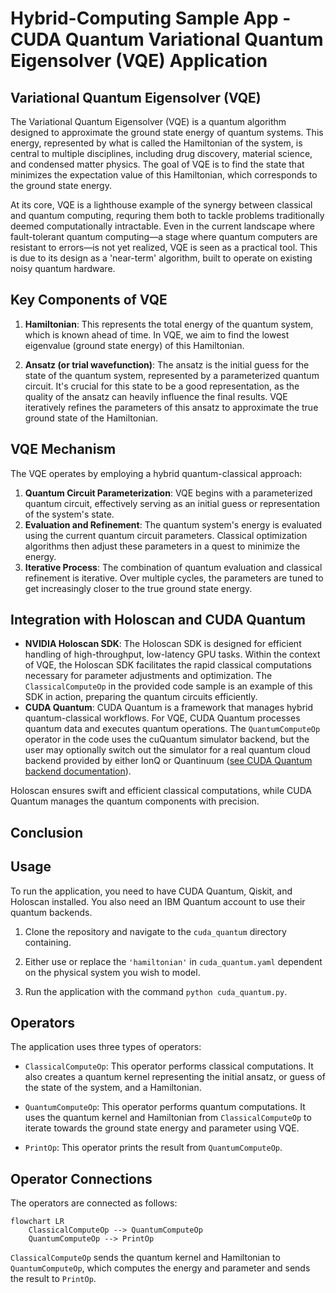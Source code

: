 # Hybrid-Computing Sample App - CUDA Quantum Variational Quantum Eigensolver (VQE) Application

## Variational Quantum Eigensolver (VQE)
The Variational Quantum Eigensolver (VQE) is a quantum algorithm designed to approximate the ground state energy of quantum systems. This energy, represented by what is called the Hamiltonian of the system, is central to multiple disciplines, including drug discovery, material science, and condensed matter physics. The goal of VQE is to find the state that minimizes the expectation value of this Hamiltonian, which corresponds to the ground state energy.

At its core, VQE is a lighthouse example of the synergy between classical and quantum computing, requring them both to tackle problems traditionally deemed computationally intractable. Even in the current landscape where fault-tolerant quantum computing—a stage where quantum computers are resistant to errors—is not yet realized, VQE is seen as a practical tool. This is due to its design as a 'near-term' algorithm, built to operate on existing noisy quantum hardware. 

## Key Components of VQE
1. **Hamiltonian**: This represents the total energy of the quantum system, which is known ahead of time. In VQE, we aim to find the lowest eigenvalue (ground state energy) of this Hamiltonian.
  
2. **Ansatz (or trial wavefunction)**: The ansatz is the initial guess for the state of the quantum system, represented by a parameterized quantum circuit. It's crucial for this state to be a good representation, as the quality of the ansatz can heavily influence the final results. VQE iteratively refines the parameters of this ansatz to approximate the true ground state of the Hamiltonian.

## VQE Mechanism
The VQE operates by employing a hybrid quantum-classical approach:

1. **Quantum Circuit Parameterization**: VQE begins with a parameterized quantum circuit, effectively serving as an initial guess or representation of the system's state.
2. **Evaluation and Refinement**: The quantum system's energy is evaluated using the current quantum circuit parameters. Classical optimization algorithms then adjust these parameters in a quest to minimize the energy.
3. **Iterative Process**: The combination of quantum evaluation and classical refinement is iterative. Over multiple cycles, the parameters are tuned to get increasingly closer to the true ground state energy.

## Integration with Holoscan and CUDA Quantum
- **NVIDIA Holoscan SDK**: The Holoscan SDK is designed for efficient handling of high-throughput, low-latency GPU tasks. Within the context of VQE, the Holoscan SDK facilitates the rapid classical computations necessary for parameter adjustments and optimization. The `ClassicalComputeOp` in the provided code sample is an example of this SDK in action, preparing the quantum circuits efficiently.
- **CUDA Quantum**: CUDA Quantum is a framework that manages hybrid quantum-classical workflows. For VQE, CUDA Quantum processes quantum data and executes quantum operations. The `QuantumComputeOp` operator in the code uses the cuQuantum simulator backend, but the user may optionally switch out the simulator for a real quantum cloud backend provided by either IonQ or Quantinuum ([see CUDA Quantum backend documentation](https://nvidia.github.io/cuda-quantum/latest/using/hardware.html#)).

Holoscan ensures swift and efficient classical computations, while CUDA Quantum manages the quantum components with precision.

## Conclusion

## Usage

To run the application, you need to have CUDA Quantum, Qiskit, and Holoscan installed. You also need an IBM Quantum account to use their quantum backends.

1. Clone the repository and navigate to the `cuda_quantum` directory containing.

2. Either use or replace the `'hamiltonian'` in `cuda_quantum.yaml` dependent on the physical system you wish to model.

3. Run the application with the command `python cuda_quantum.py`.

## Operators

The application uses three types of operators:

- `ClassicalComputeOp`: This operator performs classical computations. It also creates a quantum kernel representing the initial ansatz, or guess of the state of the system, and a Hamiltonian.

- `QuantumComputeOp`: This operator performs quantum computations. It uses the quantum kernel and Hamiltonian from `ClassicalComputeOp` to iterate towards the ground state energy and parameter using VQE.

- `PrintOp`: This operator prints the result from `QuantumComputeOp`.

## Operator Connections

The operators are connected as follows:

```mermaid
flowchart LR
    ClassicalComputeOp --> QuantumComputeOp
    QuantumComputeOp --> PrintOp
```

`ClassicalComputeOp` sends the quantum kernel and Hamiltonian to `QuantumComputeOp`, which computes the energy and parameter and sends the result to `PrintOp`.
